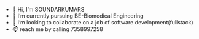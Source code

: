 - 👋 Hi, I’m SOUNDARKUMARS
- 🌱 I’m currently pursuing BE-Biomedical Engineering
- 💞️ I’m looking to collaborate on a job of software development(fullstack)
- 📫 reach me by calling 7358997258
<!---
SOUNDARKUMARS/SOUNDARKUMARS is a ✨ special ✨ repository because its `README.md` (this file) appears on your GitHub profile.
You can click the Preview link to take a look at your changes.
--->
